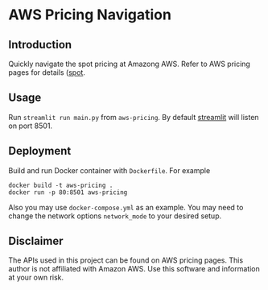 # AWS Pricing Navigation

## Introduction

Quickly navigate the spot pricing at Amazong AWS. Refer to AWS pricing pages for details ([spot](https://aws.amazon.com/ec2/spot/pricing/).

## Usage

Run `streamlit run main.py` from `aws-pricing`. By default [streamlit](https://streamlit.io/) will listen on port 8501.

## Deployment

Build and run Docker container with `Dockerfile`. For example

```
docker build -t aws-pricing .
docker run -p 80:8501 aws-pricing
```

Also you may use `docker-compose.yml` as an example. You may need to change the network options `network_mode` to your desired setup.

## Disclaimer

The APIs used in this project can be found on AWS pricing pages. This author is not affiliated with Amazon AWS. Use this software and information at your own risk.